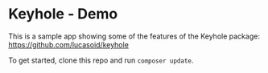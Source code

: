 # Keyhole - Demo

This is a sample app showing some of the features of the Keyhole package: https://github.com/lucasoid/keyhole

To get started, clone this repo and run ```composer update```.


